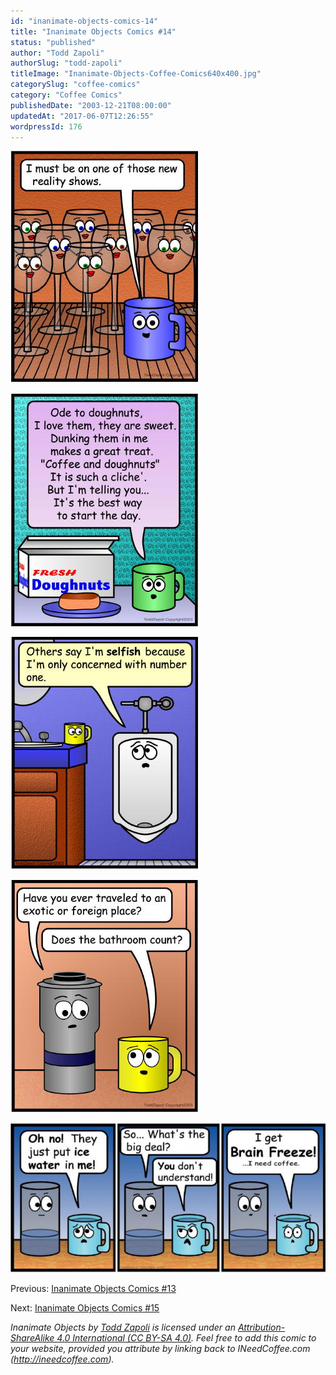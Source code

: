 ```yaml
---
id: "inanimate-objects-comics-14"
title: "Inanimate Objects Comics #14"
status: "published"
author: "Todd Zapoli"
authorSlug: "todd-zapoli"
titleImage: "Inanimate-Objects-Coffee-Comics640x400.jpg"
categorySlug: "coffee-comics"
category: "Coffee Comics"
publishedDate: "2003-12-21T08:00:00"
updatedAt: "2017-06-07T12:26:55"
wordpressId: 176
---
```


![comic reality show](comic-reality-show1.jpg)

![comic doughnuts](comic-doughnuts.jpg)

![comic number1](comic-number1.jpg)

![comic bathroom](comic-bathroom.jpg)

[![comic brain freeze](comic-brain-freeze-650x308.jpg)](http://ineedcoffee.com/wp-content/uploads/2003/12/comic-brain-freeze.jpg)

Previous: [Inanimate Objects Comics #13](http://ineedcoffee.com/inanimate-objects-comics-13/)

Next: [Inanimate Objects Comics #15](http://ineedcoffee.com/inanimate-objects-comics-15/)

*Inanimate Objects by [Todd Zapoli](http://ineedcoffee.com/) is licensed under an [Attribution-ShareAlike 4.0 International (CC BY-SA 4.0)](https://creativecommons.org/licenses/by-sa/4.0/). Feel free to add this comic to your website, provided you attribute by linking back to INeedCoffee.com (http://ineedcoffee.com).*